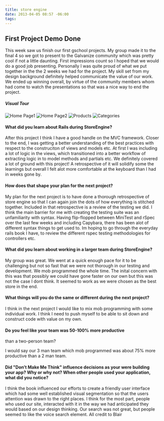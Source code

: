 ```yaml
---
title: store engine
date: 2013-04-05 08:57 -06:00
tags:
---
```


## First Project Demo Done

This week saw us finish our first gschool projects. My group made it to the final 4 so we got to present to the Galvanize community which was pretty cool if not a little daunting. First impressions count so I hoped that we would do a good job presenting. Personally I was quite proud of what we put together in the the 2 weeks we had for the project. My skill set from my design background definitely helped communicate the value of our work. We ended up winning overall, by virtue of the community members whom had come to watch the presentations so that was a nice way to end the project.

##### Visual Tour

![Home Page1](/images/HCD_01.png)
![Home Page2](/images/HCD_02.png)
![Products](/images/HCD_03.png)
![Categories](/images/HCD_04.png)

#### What did you learn about Rails during StoreEngine?

After this project I think I have a good handle on the MVC framework. Closer to the end, I was getting a better understanding of the best practices with respect to the construciton of views and models etc. At first I was including a lot of logic in the views, which transitioned into a better workflow of extracting logic in to model methods and partials etc. We definitely covered a lot of ground with this project! A retrospective of it will solidify some the learnings but overall I felt alot more comfortable at the keyboard than I had in weeks gone by.

#### How does that shape your plan for the next project?

My plan for the next project is to have done a thorough retrospective of store engine so that I can again join the dots of how everything is stitched together. Included in that retrospective is a review of the testing we did. I think the main barrier for me with creating the testing suite was an unfamiliarity with syntax. Having flip-flopped between MiniTest and rSpec over the last few weeks and including Capybara, there has been alot of different syntax things to get used to. Im hoping to go through the everyday rails book I have, to review the different rspec testing methodologies for controllers etc.

#### What did you learn about working in a larger team during StoreEngine? 

My group was great. We went at a quick enough pace for it to be challenging but not so fast that we were not thorough in our testing and development. We mob programmed the whole time. The inital concern with this was that possibly we could have gone faster on our own but this was not the case I dont think. It seemed to work as we were chosen as the best store in the end.

#### What things will you do the same or different during the next project?

I think in the next project I would like to mix mob programming with some individual work. I think I need to push myself to be able to sit down and construct code with value on my own.

#### Do you feel like your team was 50-100% more productive 
than a two-person team? 

I would say our 3 man team which mob programmed was about 75% more productive than a 2 man team.

#### Did "Don’t Make Me Think" influence decisions as your were building your app? Why or why not? When other people used your application, what did you notice?

I think the book influenced our efforts to create a friendly user interface which had some well established visual segmentation so that the users attention was drawn to the right places. I think for the most part, people who used our site, interacted with it in the way we had anticipated they would based on our design thinking. Our search was not great, but people seemed to like the voice search element. All credit to Blair